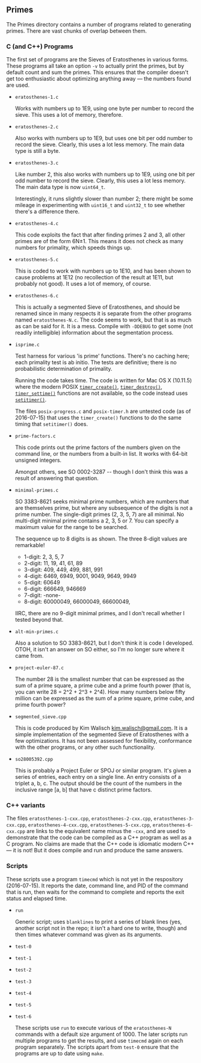 ## Primes

The Primes directory contains a number of programs related to generating
primes.
There are vast chunks of overlap between them.

### C (and C++) Programs

The first set of programs are the Sieves of Eratosthenes in various
forms.
These programs all take an option `-v` to actually print the primes, but
by default count and sum the primes.
This ensures that the compiler doesn't get too enthusiastic about
optimizing anything away — the numbers found are used.

* `eratosthenes-1.c`

  Works with numbers up to 1E9, using one byte per number to record the
  sieve.
  This uses a lot of memory, therefore.

* `eratosthenes-2.c`

  Also works with numbers up to 1E9, but uses one bit per odd number to
  record the sieve.
  Clearly, this uses a lot less memory.
  The main data type is still a byte.

* `eratosthenes-3.c`

  Like number 2, this also works with numbers up to 1E9, using one bit
  per odd number to record the sieve.
  Clearly, this uses a lot less memory.
  The main data type is now `uint64_t`.

  Interestingly, it runs slightly slower than number 2; there might be
  some mileage in experimenting with `uint16_t` and `uint32_t` to see
  whether there's a difference there.

* `eratosthenes-4.c`

  This code exploits the fact that after finding primes 2 and 3, all
  other primes are of the form 6N±1.
  This means it does not check as many numbers for primality, which
  speeds things up.

* `eratosthenes-5.c`

  This is coded to work with numbers up to 1E10, and has been shown to
  cause problems at 1E12 (no recollection of the result at 1E11, but
  probably not good).
  It uses a lot of memory, of course.

* `eratosthenes-6.c`

  This is actually a segmented Sieve of Eratosthenes, and should be
  renamed since in many respects it is separate from the other programs
  named `eratosthenes-N.c`.
  The code seems to work, but that is as much as can be said for it.
  It is a mess.
  Compile with `-DDEBUG` to get some (not readily intelligible)
  information about the segmentation process.

* `isprime.c`

  Test harness for various 'is prime' functions.
  There's no caching here; each primality test is ab initio.
  The tests are definitive; there is no probabilistic determination of
  primality.

  Running the code takes time.  The code is written for Mac OS X (10.11.5)
  where the modern POSIX
  [`timer_create()`](http://pubs.opengroup.org/onlinepubs/9699919799/functions/timer_create.html),
  [`timer_destroy()`](http://pubs.opengroup.org/onlinepubs/9699919799/functions/timer_destroy.html),
  [`timer_settime()`](http://pubs.opengroup.org/onlinepubs/9699919799/functions/timer_settime.html)
  functions are not available, so the code instead uses
  [`setitimer()`](http://pubs.opengroup.org/onlinepubs/9699919799/functions/setitimer.html).

  The files `posix-progress.c` and `posix-timer.h` are untested code (as
  of 2016-07-15) that uses the `timer_create()` functions to do the same
  timing that `setitimer()` does.

* `prime-factors.c`

  This code prints out the prime factors of the numbers given on the
  command line, or the numbers from a built-in list.
  It works with 64-bit unsigned integers.

  Amongst others, see SO 0002-3287 -- though I don't think this was a
  result of answering that question.

* `minimal-primes.c`

  SO 3383-8621 seeks minimal prime numbers, which are numbers that are
  themselves prime, but where any subsequence of the digits is not a
  prime number.
  The single-digit primes (2, 3, 5, 7) are all minimal.
  No multi-digit minimal prime contains a 2, 3, 5 or 7.
  You can specify a maximum value for the range to be searched.

  The sequence up to 8 digits is as shown.
  The three 8-digit values are remarkable!

  * 1-digit: 2, 3, 5, 7
  * 2-digit: 11, 19, 41, 61, 89
  * 3-digit: 409, 449, 499, 881, 991
  * 4-digit: 6469, 6949, 9001, 9049, 9649, 9949
  * 5-digit: 60649
  * 6-digit: 666649, 946669
  * 7-digit: -none-
  * 8-digit: 60000049, 66000049, 66600049,

  IIRC, there are no 9-digit minimal primes, and I don't recall whether
  I tested beyond that.

* `alt-min-primes.c`

  Also a solution to SO 3383-8621, but I don't think it is code I
  developed.
  OTOH, it isn't an answer on SO either, so I'm no longer sure where it
  came from.

* `project-euler-87.c`

  The number 28 is the smallest number that can be expressed as the sum
  of a prime square, a prime cube and a prime fourth power (that is, you
  can write 28 = 2^2 + 2^3 + 2^4).
  How many numbers below fifty million can be expressed as the sum of a
  prime square, prime cube, and prime fourth power?

* `segmented_sieve.cpp`

  This is code produced by Kim Walisch <kim.walisch@gmail.com>.
  It is a simple implementation of the segmented Sieve of Eratosthenes
  with a few optimizations.
  It has not been assessed for flexibility, conformance with the other
  programs, or any other such functionality.

* `so28005392.cpp`

  This is probably a Project Euler or SPOJ or similar program.
  It's given a series of entries, each entry on a single line.
  An entry consists of a triplet a, b, c.
  The output should be the count of the numbers in the inclusive range
  [a, b] that have c distinct prime factors.

### C++ variants

  The files `eratosthenes-1-cxx.cpp`, `eratosthenes-2-cxx.cpp`,
  `eratosthenes-3-cxx.cpp`, `eratosthenes-4-cxx.cpp`,
  `eratosthenes-5-cxx.cpp`, `eratosthenes-6-cxx.cpp` are links to the
  equivalent name minus the `-cxx`, and are used to demonstrate that the
  code can be compiled as a C++ program as well as a C program.
  No claims are made that the C++ code is idiomatic modern C++ &mdash;
  it is not!
  But it does compile and run and produce the same answers.

### Scripts

These scripts use a program `timecmd` which is not yet in the
respository (2016-07-15).
It reports the date, command line, and PID of the command that is run,
then waits for the command to complete and reports the exit status and
elapsed time.

* `run`

  Generic script; uses `blanklines` to print a series of blank lines
  (yes, another script not in the repo; it isn't a hard one to write,
  though) and then times whatever command was given as its arguments.

* `test-0`
* `test-1`
* `test-2`
* `test-3`
* `test-4`
* `test-5`
* `test-6`

  These scripts use `run` to execute various of the `eratosthenes-N`
  commands with a default size argument of 1000.
  The later scripts run multiple programs to get the results, and use
  `timecmd` again on each program separately.
  The scripts apart from `test-0` ensure that the programs are up to
  date using `make`.

